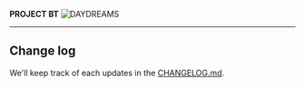 **PROJECT BT**
![DAYDREAMS](https://ghcdn.rawgit.org/dreams137/daydream/master/data/logo/daydream-red.svg)

---

## Change log
We'll keep track of each updates in the [CHANGELOG.md](CHANGELOG.md).
